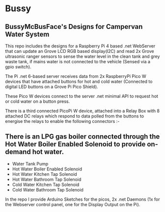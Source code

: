 # Bussy
## BussyMcBusFace's Designs for Campervan Water System
This repo includes the designs for a Raspberry Pi 4 based .net WebServer that can update an Grove LCD RGB based display(I2C) and read 2x Grove ultrasonic ranger sensors to sense the water level in the clean tank and grey waste tank, if mains water is not connected to the vehicle (Sensed via a gpio switch).

The Pi .net 6-based server receives data from 2x RaspberryPi Pico W devices that have attached buttons for hot and cold water (Connected to digital LED buttons on a Grove Pi Pico Shield).

These Pico W devices connect to the server .net minimal API to request hot or cold water on a button press.

There is a third connected PicoPi W device, attached into a Relay Box with 8 attached DC relays which respond to data polled from the buttons to energise the relays to enable the following connectors :-

There is an LPG gas boiler connected through the Hot Water Boiler Enabled Solenoid to provide on-demand hot water. 
---------------------------------
- Water Tank Pump
- Hot Water Boiler Enabled Solenoid
- Hot Water Kitchen Tap Solenoid
- Hot Water Bathroom Tap Solenoid
- Cold Water Kitchen Tap Solenoid
- Cold Water Bathroom Tap Solenoid

In the repo I provide Arduino Sketches for the picos, 2x .net Daemons (1x for the Webserver control panel, one for the Display Output on the Pi). 

